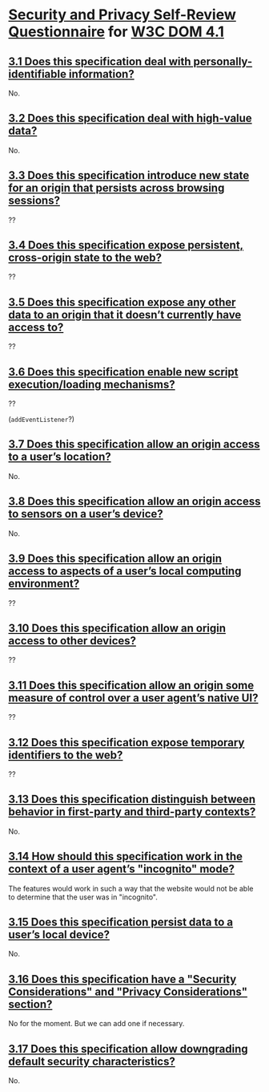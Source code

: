 # [Security and Privacy Self-Review Questionnaire] for [W3C DOM 4.1]

## [3.1 Does this specification deal with personally-identifiable information?]

No.

## [3.2 Does this specification deal with high-value data?]

No.

## [3.3 Does this specification introduce new state for an origin that persists across browsing sessions?]

??

## [3.4 Does this specification expose persistent, cross-origin state to the web?]

??

## [3.5 Does this specification expose any other data to an origin that it doesn’t currently have access to?]

??

## [3.6 Does this specification enable new script execution/loading mechanisms?]

??

(`addEventListener`?)

## [3.7 Does this specification allow an origin access to a user’s location?]

No.

## [3.8 Does this specification allow an origin access to sensors on a user’s device?]

No.

## [3.9 Does this specification allow an origin access to aspects of a user’s local computing environment?]

??

## [3.10 Does this specification allow an origin access to other devices?]

??

## [3.11 Does this specification allow an origin some measure of control over a user agent’s native UI?]

??

## [3.12 Does this specification expose temporary identifiers to the web?]

??

## [3.13 Does this specification distinguish between behavior in first-party and third-party contexts?]

No.

## [3.14 How should this specification work in the context of a user agent’s "incognito" mode?]

The features would work in such a way that the website would not be able to determine that the user was in "incognito".

## [3.15 Does this specification persist data to a user’s local device?]

No.

## [3.16 Does this specification have a "Security Considerations" and "Privacy Considerations" section?]

No for the moment. But we can add one if necessary.

## [3.17 Does this specification allow downgrading default security characteristics?]

No.

<!--- References -->
[Security and Privacy Self-Review Questionnaire]: https://w3ctag.github.io/security-questionnaire/

[3.1 Does this specification deal with personally-identifiable information?]: https://w3ctag.github.io/security-questionnaire/#pii
[3.2 Does this specification deal with high-value data?]: https://w3ctag.github.io/security-questionnaire/#credentials
[3.3 Does this specification introduce new state for an origin that persists across browsing sessions?]: https://w3ctag.github.io/security-questionnaire/#persistent-origin-specific-state
[3.4 Does this specification expose persistent, cross-origin state to the web?]: https://w3ctag.github.io/security-questionnaire/#persistent-identifiers
[3.5 Does this specification expose any other data to an origin that it doesn’t currently have access to?]: https://w3ctag.github.io/security-questionnaire/#other-data
[3.6 Does this specification enable new script execution/loading mechanisms?]: https://w3ctag.github.io/security-questionnaire/#string-to-script
[3.7 Does this specification allow an origin access to a user’s location?]: https://w3ctag.github.io/security-questionnaire/#location
[3.8 Does this specification allow an origin access to sensors on a user’s device?]: https://w3ctag.github.io/security-questionnaire/#sensors
[3.9 Does this specification allow an origin access to aspects of a user’s local computing environment?]: https://w3ctag.github.io/security-questionnaire/#local-device
[3.10 Does this specification allow an origin access to other devices?]: https://w3ctag.github.io/security-questionnaire/#remote-device
[3.11 Does this specification allow an origin some measure of control over a user agent’s native UI?]: https://w3ctag.github.io/security-questionnaire/#native-ui
[3.12 Does this specification expose temporary identifiers to the web?]: https://w3ctag.github.io/security-questionnaire/#temporary-id
[3.13 Does this specification distinguish between behavior in first-party and third-party contexts?]: https://w3ctag.github.io/security-questionnaire/#first-third-party
[3.14 How should this specification work in the context of a user agent’s "incognito" mode?]: https://w3ctag.github.io/security-questionnaire/#incognito
[3.15 Does this specification persist data to a user’s local device?]: https://w3ctag.github.io/security-questionnaire/#storage
[3.16 Does this specification have a "Security Considerations" and "Privacy Considerations" section?]: https://w3ctag.github.io/security-questionnaire/#considerations
[3.17 Does this specification allow downgrading default security characteristics?]: https://w3ctag.github.io/security-questionnaire/#relaxed-sop

[W3C DOM 4.1]: https://w3c.github.io/dom/
